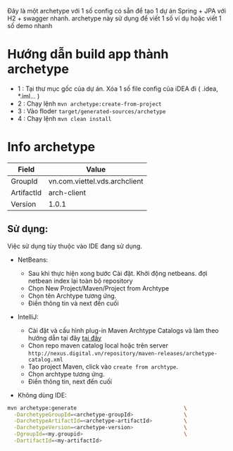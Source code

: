 Đây là một archetype với 1 số config có sẵn để tạo 1 dự án Spring + JPA với H2 + swagger nhanh.
archetype này sử dụng để viết 1 số ví dụ hoặc viết 1 số demo nhanh


# Hướng dẫn build app thành archetype

- 1 : Tại thư mục gốc của dự án. Xóa 1 số file config của iDEA đi ( .idea, *.iml... )
- 2 : Chạy lệnh `mvn archetype:create-from-project`
- 3 : Vào floder `target/generated-sources/archetype`
- 4 : Chạy lệnh `mvn clean install`


# Info archetype
 Field | Value
 --- | --- 
 GroupId | vn.com.viettel.vds.archclient
 ArtifactId | arch-client
 Version | 	1.0.1
 ## Sử dụng:
Việc sử dụng tùy thuộc vào IDE đang sử dụng.

- NetBeans: 
	
	- Sau khi thực hiện xong bước Cài đặt. Khởi động netbeans. đợi netbean index lại toàn bộ repository
	- Chọn New Project/Maven/Project from Archtype
	- Chọn tên Archtype tương ứng. 
	- Điền thông tin và next đến cuối

- IntelliJ:

	- Cài đặt và cấu hình plug-in Maven Archtype Catalogs và làm theo hướng dẫn tại đây [tại đây](https://plugins.jetbrains.com/plugin/7965-maven-archetype-catalogs)
	- Chon repo maven catalog local hoặc trên server `http://nexus.digital.vn/repository/maven-releases/archetype-catalog.xml`
	- Tạo project Maven, click vào `create from archtype`.
	- Chọn archtype tương ứng.
	- Điền thông tin, next đến cuối

- Không dùng IDE:

```bash
mvn archetype:generate                                  \
  -DarchetypeGroupId=<archetype-groupId>                \
  -DarchetypeArtifactId=<archetype-artifactId>          \
  -DarchetypeVersion=<archetype-version>                \
  -DgroupId=<my.groupid>                                \
  -DartifactId=<my-artifactId>
```
